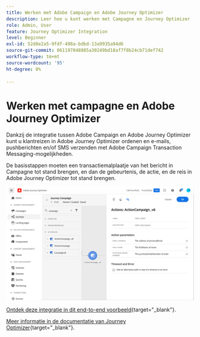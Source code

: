 ```yaml
---
title: Werken met Adobe Campaign en Adobe Journey Optimizer
description: Leer hoe u kunt werken met Campagne en Journey Optimizer
role: Admin, User
feature: Journey Optimizer Integration
level: Beginner
exl-id: 52d8e2a5-9fdf-498a-bdbd-13a9935a94d6
source-git-commit: 061197048885a30249bd18af7f8b24cb71def742
workflow-type: tm+mt
source-wordcount: '95'
ht-degree: 0%

---
```


# Werken met campagne en Adobe Journey Optimizer

Dankzij de integratie tussen Adobe Campaign en Adobe Journey Optimizer kunt u klantreizen in Adobe Journey Optimizer ordenen en e-mails, pushberichten en/of SMS verzenden met Adobe Campaign Transaction Messaging-mogelijkheden.

De basisstappen moeten een transactiemalplaatje van het bericht in Campagne tot stand brengen, en dan de gebeurtenis, de actie, en de reis in Adobe Journey Optimizer tot stand brengen.


![](assets/ajo-integration.png)


[Ontdek deze integratie in dit end-to-end voorbeeld](https://experienceleague.adobe.com/docs/journey-optimizer/using/orchestrate-journeys/about-journey-building/using-adobe-campaign-classic.html){target="_blank"}.


[Meer informatie in de documentatie van Journey Optimizer](https://experienceleague.adobe.com/docs/journey-optimizer/using/orchestrate-journeys/about-journey-building/using-adobe-campaign-classic.html){target="_blank"}.
